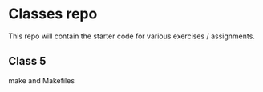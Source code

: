 
# Classes repo

This repo will contain the starter code for various exercises / assignments.

## Class 5

make and Makefiles

